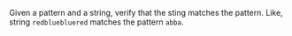 Given a pattern and a string, verify that the sting matches the pattern.
Like, string `redbluebluered` matches the pattern `abba`.
